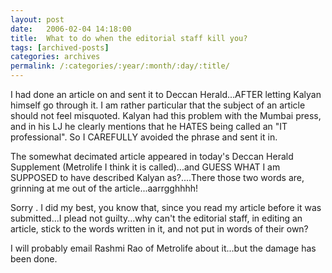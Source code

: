 ```yaml
---
layout: post
date:	2006-02-04 14:18:00
title:  What to do when the editorial staff kill you?
tags: [archived-posts]
categories: archives
permalink: /:categories/:year/:month/:day/:title/
---
```

I had done an article on <LJ user="kalyan"> and sent it to Deccan Herald...AFTER letting Kalyan himself go through it. I am rather particular that the subject of an article should not feel misquoted. Kalyan had this problem with the Mumbai press, and in his LJ he clearly mentions that he HATES being called an "IT professional".  So I CAREFULLY avoided the phrase and sent it in.

The somewhat decimated article appeared in today's Deccan Herald Supplement (Metrolife I think it is called)...and GUESS WHAT I am SUPPOSED to have described Kalyan as?....There those two words are, grinning at me out of the article...aarrgghhhh!

Sorry <LJ user="Kalyan">. I did my best, you know that, since you read my article before it was submitted...I plead not guilty...why can't the editorial staff, in editing an article, stick to the words written in it, and not put in words of their own?

I will probably email Rashmi Rao of Metrolife about it...but the damage has been done.
